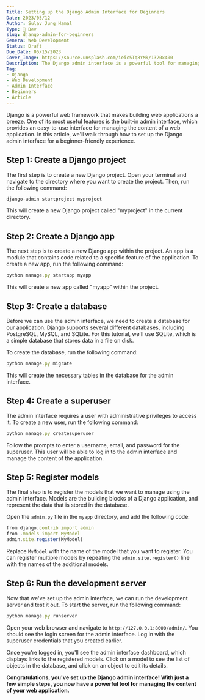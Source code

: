 ```yaml
---
Title: Setting up the Django Admin Interface for Beginners
Date: 2023/05/12
Author: Sulav Jung Hamal
Type: 🎒 Dev
slug: django-admin-for-beginners
Genera: Web Development
Status: Draft
Due_Date: 05/15/2023
Cover_Image: https://source.unsplash.com/ieic5Tq8YMk/1320x400
Description: The Django admin interface is a powerful tool for managing your application's data. In this article, we'll go through the steps to set up the Django admin interface for beginners, including creating a superuser, registering models, customizing the admin site, and more.
Tag:
- Django
- Web Development
- Admin Interface
- Beginners
- Article
---
```


Django is a powerful web framework that makes building web applications a breeze. One of its most useful features is the built-in admin interface, which provides an easy-to-use interface for managing the content of a web application. In this article, we'll walk through how to set up the Django admin interface for a beginner-friendly experience.

## Step 1: Create a Django project
The first step is to create a new Django project. Open your terminal and navigate to the directory where you want to create the project. Then, run the following command:
```python
django-admin startproject myproject
```
This will create a new Django project called "myproject" in the current directory.

## Step 2: Create a Django app
The next step is to create a new Django app within the project. An app is a module that contains code related to a specific feature of the application. To create a new app, run the following command:
```js
python manage.py startapp myapp
```

This will create a new app called "myapp" within the project.

## Step 3: Create a database 
Before we can use the admin interface, we need to create a database for our application. Django supports several different databases, including PostgreSQL, MySQL, and SQLite. For this tutorial, we'll use SQLite, which is a simple database that stores data in a file on disk.

To create the database, run the following command:
```js
python manage.py migrate
```

This will create the necessary tables in the database for the admin interface.

## Step 4: Create a superuser
The admin interface requires a user with administrative privileges to access it. To create a new user, run the following command:
```js
python manage.py createsuperuser
```

Follow the prompts to enter a username, email, and password for the superuser. This user will be able to log in to the admin interface and manage the content of the application.

## Step 5: Register models 
The final step is to register the models that we want to manage using the admin interface. Models are the building blocks of a Django application, and represent the data that is stored in the database.

Open the `admin.py` file in the `myapp` directory, and add the following code:
```js
from django.contrib import admin 
from .models import MyModel 
admin.site.register(MyModel)
```

Replace `MyModel` with the name of the model that you want to register. You can register multiple models by repeating the `admin.site.register()` line with the names of the additional models.

## Step 6: Run the development server 
Now that we've set up the admin interface, we can run the development server and test it out. To start the server, run the following command:

```js 
python manage.py runserver
```

Open your web browser and navigate to `http://127.0.0.1:8000/admin/`. You should see the login screen for the admin interface. Log in with the superuser credentials that you created earlier.

Once you're logged in, you'll see the admin interface dashboard, which displays links to the registered models. Click on a model to see the list of objects in the database, and click on an object to edit its details.

**Congratulations, you've set up the Django admin interface! With just a few simple steps, you now have a powerful tool for managing the content of your web application.**